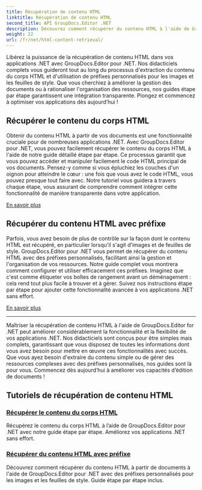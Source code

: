 ```yaml
---
title: Récupération de contenu HTML
linktitle: Récupération de contenu HTML
second_title: API GroupDocs.Editor .NET
description: Découvrez comment récupérer du contenu HTML à l'aide de GroupDocs.Editor pour .NET. Guides étape par étape pour récupérer le contenu du corps et les préfixes personnalisés inclus.
weight: 22
url: /fr/net/html-content-retrieval/
---
```

Libérez la puissance de la récupération de contenu HTML dans vos applications .NET avec GroupDocs.Editor pour .NET. Nos didacticiels complets vous guideront tout au long du processus d'extraction du contenu du corps HTML et d'utilisation de préfixes personnalisés pour les images et les feuilles de style. Que vous cherchiez à améliorer la gestion des documents ou à rationaliser l'organisation des ressources, nos guides étape par étape garantissent une intégration transparente. Plongez et commencez à optimiser vos applications dès aujourd’hui !

## Récupérer le contenu du corps HTML

Obtenir du contenu HTML à partir de vos documents est une fonctionnalité cruciale pour de nombreuses applications .NET. Avec GroupDocs.Editor pour .NET, vous pouvez facilement récupérer le contenu du corps HTML à l'aide de notre guide détaillé étape par étape. Ce processus garantit que vous pouvez accéder et manipuler facilement le code HTML principal de vos documents. Pensez-y comme si vous épluchiez les couches d'un oignon pour atteindre le cœur : une fois que vous avez le code HTML, vous pouvez presque tout faire avec. Notre tutoriel vous guidera à travers chaque étape, vous assurant de comprendre comment intégrer cette fonctionnalité de manière transparente dans votre application.

[En savoir plus](./retrieve-html-body-content/)

## Récupérer du contenu HTML avec préfixe

Parfois, vous avez besoin de plus de contrôle sur la façon dont le contenu HTML est récupéré, en particulier lorsqu'il s'agit d'images et de feuilles de style. GroupDocs.Editor pour .NET vous permet de récupérer du contenu HTML avec des préfixes personnalisés, facilitant ainsi la gestion et l'organisation de vos ressources. Notre guide complet vous montrera comment configurer et utiliser efficacement ces préfixes. Imaginez que c'est comme étiqueter vos boîtes de rangement avant un déménagement : cela rend tout plus facile à trouver et à gérer. Suivez nos instructions étape par étape pour ajouter cette fonctionnalité avancée à vos applications .NET sans effort.

[En savoir plus](./retrieve-html-content-with-prefix/)

---

Maîtriser la récupération de contenu HTML à l'aide de GroupDocs.Editor for .NET peut améliorer considérablement la fonctionnalité et la flexibilité de vos applications .NET. Nos didacticiels sont conçus pour être simples mais complets, garantissant que vous disposez de toutes les informations dont vous avez besoin pour mettre en œuvre ces fonctionnalités avec succès. Que vous ayez besoin d'extraire du contenu simple ou de gérer des ressources complexes avec des préfixes personnalisés, nos guides sont là pour vous. Commencez dès aujourd’hui à améliorer vos capacités d’édition de documents !
## Tutoriels de récupération de contenu HTML
### [Récupérer le contenu du corps HTML](./retrieve-html-body-content/)
Récupérez le contenu du corps HTML à l’aide de GroupDocs.Editor pour .NET avec notre guide étape par étape. Améliorez vos applications .NET sans effort.
### [Récupérer du contenu HTML avec préfixe](./retrieve-html-content-with-prefix/)
Découvrez comment récupérer du contenu HTML à partir de documents à l'aide de GroupDocs.Editor pour .NET avec des préfixes personnalisés pour les images et les feuilles de style. Guide étape par étape inclus.